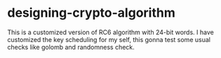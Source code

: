 # designing-crypto-algorithm
This is a customized version of RC6 algorithm with 24-bit words. I have customized the key scheduling for my self, this gonna test some usual checks like golomb and randomness check.
